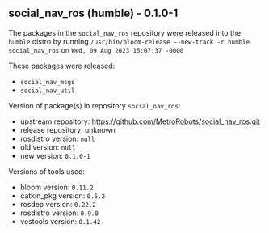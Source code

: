 ## social_nav_ros (humble) - 0.1.0-1

The packages in the `social_nav_ros` repository were released into the `humble` distro by running `/usr/bin/bloom-release --new-track -r humble social_nav_ros` on `Wed, 09 Aug 2023 15:07:37 -0000`

These packages were released:
- `social_nav_msgs`
- `social_nav_util`

Version of package(s) in repository `social_nav_ros`:

- upstream repository: https://github.com/MetroRobots/social_nav_ros.git
- release repository: unknown
- rosdistro version: `null`
- old version: `null`
- new version: `0.1.0-1`

Versions of tools used:

- bloom version: `0.11.2`
- catkin_pkg version: `0.5.2`
- rosdep version: `0.22.2`
- rosdistro version: `0.9.0`
- vcstools version: `0.1.42`



